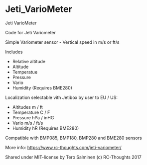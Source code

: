 # Jeti_VarioMeter
Jeti VarioMeter

Code for Jeti Variometer
 
Simple Variometer sensor - Vertical speed in m/s or ft/s

Includes
 - Relative altitude
 - Altitude
 - Temperatue
 - Pressure
 - Vario
 - Humidity (Requires BME280)

Localization selectable vith Jetibox by user to EU / US:
 - Altitudes    m / ft
 - Temperature  C / F
 - Pressure     hPa / inHG
 - Vario        m/s / ft/s
 - Humidity     hR (Requires BME280)
     
Compatible with BMP085, BMP180, BMP280 and BME280 sensors

More info: https://www.rc-thoughts.com/jeti-variometer/

Shared under MIT-license by Tero Salminen (c) RC-Thoughts 2017
